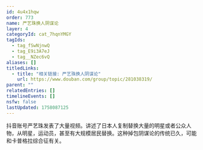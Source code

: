 ```yaml
---
id: 4u4x1hqw
order: 773
name: 严艺珠换人阴谋论
layer: 4
categoryId: cat_7hqnYMGY
tagIds:
  - tag_fSwNjnwQ
  - tag_E9i3A7eJ
  - tag__NZec6vQ
aliases: []
titledLinks:
  - title: "相关链接: 严艺珠换人阴谋论"
    url: https://www.douban.com/group/topic/281038319/
parent: ""
relatedEntries: []
timelineEvents: []
nsfw: false
lastUpdated: 1758087125
---
```


抖音账号严艺珠发表了大量视频。讲述了日本人复制替换大量的明星或者公众人物，从明星，运动员，甚至有大规模居民替换。这种掉包阴谋论的传统已久，可能和卡普格拉综合征有关。